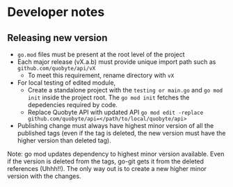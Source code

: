 # Developer notes

## Releasing new version

* `go.mod` files must be present at the root level of the project
* Each major release (vX.a.b) must provide unique import path such as `github.com/quobyte/api/vX`
  * To meet this requirement, rename directory with `vX`
* For local testing of edited module,
  * Create a standalone project with the `testing or main.go` and `go mod init` inside the project root.
      The `go mod init` fetches the depedencies required by code.
  * Replace Quobyte API with updated API `go mod edit -replace github.com/quobyte/api=</path/to/local/quobyte/api>`
* Publishing change must always have highest minor version of all the published tags (even if the tag is deleted,
 the new version must have the higher version than deleted tag).

Note: go mod updates dependency to highest minor version available. Even if the version is deleted from the tags,
go-git gets it from the deleted references (Uhhh!!). The only way out is to create a new higher minor
version with the changes.

